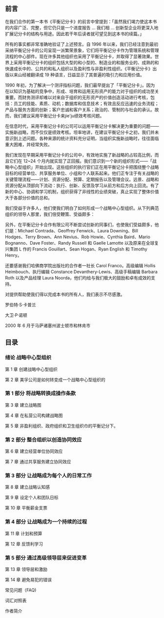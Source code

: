 ## 前言

在我们合作的第一本书《平衡记分卡》的前言中曾提到：「虽然我们竭力使这本书的内容广泛、完整，但它仍只是一个进度报告 ...  我们相 ... 创新型企业将更深入地扩展记分卡的结构与用途。因此若干年后读者就可望见到这本书的续篇。」

所有的事实都非常准确地验证了上述预言。自 1996 年以来，我们已经注意到最初采纳平衡记分卡的公司呈现一派繁荣景象，它们将平衡记分卡作为管理系统和管理流程的中心部件。现在许多其他组织也采用了平衡记分卡，并取得了显著效果。世界上采用平衡记分卡的组织包括大型的和小型的、制造业的和服务业的、成熟的和快速成长中的、公共的和私人组织以及盈利性与非盈利性组织。《平衡记分卡》出版以来山经被翻译成 19 种语言，日益显示了其普遍的吸引力和应用价值。

1990 年初，为了解决一个测评指标问题，我们最早提出了「平衡记分卡」。因为在以知识为基础的竞争中，形成、培育和运用无形资产的能力对于组织的成功至关重要。而财务测评却难以对来自于组织的无形资产的价值创造活动进行考核，包括：员工的技能、素质、动机；数据库和信息技术；有效且反应迅速的业务流程；产品与服务方面的创新；客户忠诚和客户关系；政治的、管制的与社会的承认。故而，我们建议采用平衡记分卡来jie'ju绩效考核问题。

在信息时代，采用平衡记分卡的公司可以运用平衡记分卡解决更为重要的问题——实施新战略，而不仅仅是绩效考核。坦率地讲，在建议平衡记分卡之初，我们并未意识到上述问题。各种来源的统计资料充分证明，当组织实施新战略时，往往面临重大困难，并经常失败。

我们发现在早期采用平衡记分卡的公司中，有效地实施了新战略的占较高比例，而且它们在 12~24 个月内就实现了正回报。我们意识到一个新的组织形式——「战略中心型组织」开始出现。这些组织的执行官们正在用平衡记分卡把围绕整个战略目标的经营单位、共享服务单位、小组和个人联系起来。他们正专注于有关战略的关键管理流程——计划、资源分配、预算、定期报告以及管理会议。远景、战略和资源分配从顶部向下流动：执行、创新、反馈及学习从前方和后方向上回流。有了新的中心、协调和学习机制，组织获得了非线性的业绩突破，真止实现了整体价值大于各部分价值的总和。

我们受益于许多人，他们使我们明白了如何形成一个战略中心型组织。从下列典范组织的领导人那里，我们倍受鞭策、受益颇多：

另外，在平衡记分卡合作有限公司不断尝试创新的同事们，也使我们受益颇多，他们是：Michael Contrada、Geoffrey Fenwick、Laura Downing、Bill Hodges、Terry Brown、Ann Nevius、Rob Howie、Cynthia Baird、Mario Bognanno、Dave Foster、Randy Russell 和 Gaelle Lamotte 以及原来在全球复兴集团 L 作的 Francis Gouillart、Sean Hogan、Ryan English 和 Timothy Henry。

还要感谢我们哈佛商学院出版社的合作者一社长 Carol Franco。高级编辑 Hollis Heimbouch、执行编辑 Constance Devanthery-Lewis、高级手稿编辑 Barbara Roth 以及产品经理 Laura Noorda，他们均给与我们极大的鼓励和卓有成效的支持。

对提供帮助使我们得以完成本书的所有人，我们表示不尽感激。

罗伯特·S·卡普兰

大卫·P·诺顿

2000 年 6 月于马萨诸塞州波士顿市和林肯市

## 目录

### 绪论 战略中心型组织

第 1 章	创建战略中心型组织

第 2 章	美孚公司是如何转变成一个战略中心型组织的

### 第 1 部分 将战略转换成操作条款

第 3 章	建立战略图

第 4 章	在私营公司构建战略图

第 5 章	非盈利组织、政府组织和卫生组织巾的平衡记分下。

### 第 2 部分 整合组织以创造协同效应

第 6 章	建立经营单位协同效应

第 7 章	通过共享服务建立协同效应

### 第 3 部分 让战略成为每个人的日常工作

第 8 章	建立战略认知感

第 9 章	设定个人和团队日标

第 10 章	平衡薪金支票

### 第 4 部分 让战略成为一个持续的过程

第 11 章	计划和预算

第 12 章	反馈利学习

### 第 5 部分 通过高级领导层来促进变革

第 13 章	领导层和激励

第 14 章	避免易犯的错误

常见问题（FAQ)

词汇对照表

作者简介